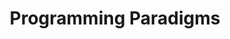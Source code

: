 ---
title: Programming Paradigms
weight: 200
menu:
  notes:
    name: Programming Paradigms
    identifier: notes-software-design-and-architecture-programming-paradigms
    parent: notes-software-design-and-architecture
    weight: 200
---